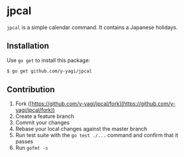 # jpcal

`jpcal` is a simple calendar command. It contains a Japanese holidays.

## Installation

Use `go get` to install this package:

```bash
$ go get github.com/y-yagi/jpcal
```

## Contribution

1. Fork ([https://github.com/y-yagi/jpcal/fork](https://github.com/y-yagi/jpcal/fork))
1. Create a feature branch
1. Commit your changes
1. Rebase your local changes against the master branch
1. Run test suite with the `go test ./...` command and confirm that it passes
1. Run `gofmt -s`
